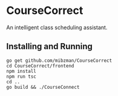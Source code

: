 CourseCorrect
=============

An intelligent class scheduling assistant.

Installing and Running
----------------------

    go get github.com/mibzman/CourseCorrect
    cd CourseCorrect/frontend
    npm install
    npm run tsc
    cd ..
    go build && ./CourseConnect

